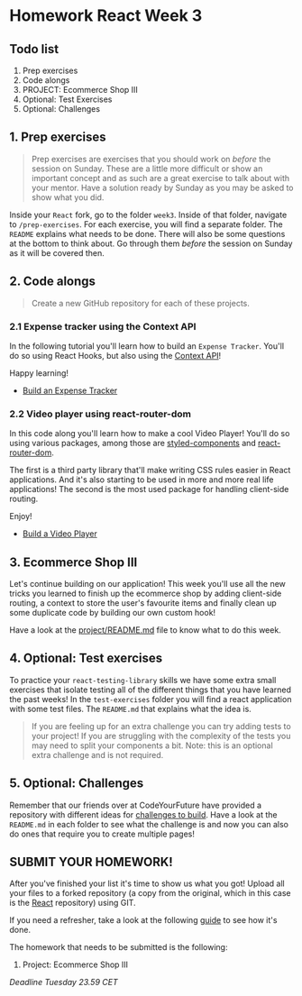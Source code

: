 # Homework React Week 3

## **Todo list**

1. Prep exercises
2. Code alongs
3. PROJECT: Ecommerce Shop III
4. Optional: Test Exercises
5. Optional: Challenges

## **1. Prep exercises**

> Prep exercises are exercises that you should work on _before_ the session on Sunday. These are a little more difficult or show an important concept and as such are a great exercise to talk about with your mentor. Have a solution ready by Sunday as you may be asked to show what you did.

Inside your `React` fork, go to the folder `week3`. Inside of that folder, navigate to `/prep-exercises`. For each exercise, you will find a separate folder. The `README` explains what needs to be done. There will also be some questions at the bottom to think about. Go through them _before_ the session on Sunday as it will be covered then.

## **2. Code alongs**

> Create a new GitHub repository for each of these projects.

### 2.1 Expense tracker using the Context API

In the following tutorial you'll learn how to build an `Expense Tracker`. You'll do so using React Hooks, but also using the [Context API](https://reactjs.org/docs/context.html)!

Happy learning!

- [Build an Expense Tracker](https://www.youtube.com/watch?v=XuFDcZABiDQ)

### 2.2 Video player using react-router-dom

In this code along you'll learn how to make a cool Video Player! You'll do so using various packages, among those are [styled-components](https://www.npmjs.com/package/styled-components) and [react-router-dom](https://www.npmjs.com/package/react-router-dom).

The first is a third party library that'll make writing CSS rules easier in React applications. And it's also starting to be used in more and more real life applications! The second is the most used package for handling client-side routing.

Enjoy!

- [Build a Video Player](https://www.youtube.com/watch?v=iVRO0toVdYM)

## **3. Ecommerce Shop III**

Let's continue building on our application! This week you'll use all the new tricks you learned to finish up the ecommerce shop by adding client-side routing, a context to store the user's favourite items and finally clean up some duplicate code by building our own custom hook!

Have a look at the [project/README.md](./project/README.md) file to know what to do this week.

## **4. Optional: Test exercises**

To practice your `react-testing-library` skills we have some extra small exercises that isolate testing all of the different things that you have learned the past weeks! In the `test-exercises` folder you will find a react application with some test files. The `README.md` that explains what the idea is.

> If you are feeling up for an extra challenge you can try adding tests to your project! If you are struggling with the complexity of the tests you may need to split your components a bit. Note: this is an optional extra challenge and is not required.

## **5. Optional: Challenges**

Remember that our friends over at CodeYourFuture have provided a repository with different ideas for [challenges to build](https://github.com/CodeYourFuture/cyf-react-challenges). Have a look at the `README.md` in each folder to see what the challenge is and now you can also do ones that require you to create multiple pages!

## **SUBMIT YOUR HOMEWORK!**

After you've finished your list it's time to show us what you got! Upload all your files to a forked repository (a copy from the original, which in this case is the [React](https://www.github.com/HackYourHomework/React) repository) using GIT.

If you need a refresher, take a look at the following [guide](../hand-in-homework-guide.md) to see how it's done.

The homework that needs to be submitted is the following:

1. Project: Ecommerce Shop III

_Deadline Tuesday 23.59 CET_
